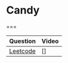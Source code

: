  # Candy
===

|Question|Video|
|-|-|
|[Leetcode](https://leetcode.com/problems/candy/description/)|[]|